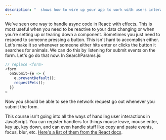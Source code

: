 ```yaml
---
description: "  shows how to wire up your app to work with users interacting with the site."
---
```


We've seen one way to handle async code in React: with effects. This is most useful when you need to be reactive to your data changing or when you're setting up or tearing down a component. Sometimes you just need to respond to someone pressing a button. This isn't hard to accomplish either. Let's make it so whenever someone either hits enter or clicks the button it searches for animals. We can do this by listening for submit events on the form. Let's go do that now. In SearchParams.js:

```javascript
// replace <form>
<form
  onSubmit={e => {
    e.preventDefault();
    requestPets();
  }}
>
```

Now you should be able to see the network request go out whenever you submit the form.

This course isn't going into all the ways of handling user interactions in JavaScript. You can register handlers for things mouse leave, mouse enter, key up, key down, and can even handle stuff like copy and paste events, focus, blur, etc. [Here's a list of them from the React docs][docs].

[docs]: https://reactjs.org/docs/events.html#supported-events
